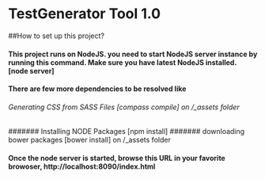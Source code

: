 # TestGenerator Tool 1.0

##How to set up this project?
#### This project runs on NodeJS. you need to start NodeJS server instance by running this command. Make sure you have latest NodeJS installed. [node server]

#### There are few more dependencies to be resolved like 
###### Generating CSS from SASS Files [compass compile] on /_assets folder
####### Installing NODE Packages [npm install]
####### downloading bower packages [bower install] on /_assets folder

#### Once the node server is started, browse this URL in your favorite browoser, http://localhost:8090/index.html
